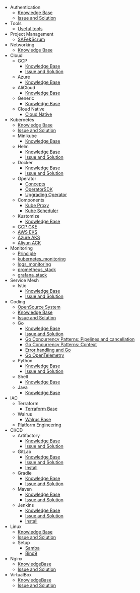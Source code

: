 <!-- docs/_sidebar.md -->
- Authentication
    - [Knowledge Base](/authentication/kbs.md)
    - [Issue and Solution](/authentication/issues.md)
- Tools
    - [Useful tools](/tools/kbs.md)
- Project Management
    - [SAFe&Scrum](/projectmanagement/SAFe&Scrum.md)
- Networking
    - [Knowledge Base](/networking/kbs.md)
- Cloud
    - GCP
        - [Knowledge Base](/cloud/gcp/kbs.md)
        - [Issue and Solution](/cloud/gcp/issues.md)
    - Azure
        - [Knowledge Base](/cloud/azure/kbs.md)
    - AliCloud
        - [Knowledge Base](/cloud/alicloud/kbs.md)
    - Generic
        - [Knowledge Base](/cloud/kb.md)
    - Cloud Native
        - [Cloud Native](/cloud/cloud_native.md)
- Kubernetes
    - [Knowledge Base](/kubernetes/kbs.md)
    - [Issue and Solution](/kubernetes/issues.md)
    - Minikube
        - [Knowledge Base](/kubernetes/minikube/kbs.md)
    - Helm
        - [Knowledge Base](/kubernetes/helm/kbs.md)
        - [Issue and Solution](/kubernetes/helm/issues.md)
    - Docker
        - [Knowledge Base](/kubernetes/docker/kbs.md)
        - [Issue and Solution](/kubernetes/docker/issues.md)
    - Operator
        - [Concepts](/kubernetes/operator/concepts.md)
        - [OperatorSDK](/kubernetes/operator/operator_sdk.md)
        - [Upgrading Operator](/kubernetes/operator/upgrading_operator.md)
    - Components
        - [Kube Proxy](/kubernetes/components/kube-proxy.md)
        - [Kube Scheduler](/kubernetes/components/kube-scheduler.md)
    - Kustomize
        - [Knowledge Base](/kubernetes/kustomize/kbs.md)
    - [GCP GKE](/kubernetes/gcp_gke.md)
    - [AWS EKS](/kubernetes/aws_eks.md)
    - [Azure AKS](/kubernetes/azure_aks.md)
    - [Aliyun ACK](/kubernetes/aliyun_ack.md)
- Monitoring
    - [Principle](/monitoring/principle.md)
    - [kubernetes_monitoring](/monitoring/kubernetes_monitoring.md)
    - [logs_monitoring](/monitoring/logs_monitoring.md)
    - [prometheus_stack](/monitoring/prometheus_stack.md)
    - [grafana_stack](/monitoring/grafana_stack.md)
- Service Mesh
    - Istio
        - [Knowledge Base](/servicemesh/istio/kbs.md)
        - [Issue and Solution](/servicemesh/istio/issues.md)
- Coding
    - [OpenSource System](/coding/opensource_system.md)
    - [Knowledge Base](/coding/kbs.md)
    - [Issue and Solution](/coding/issues.md)
    - Go
        - [Knowledge Base](/coding/go/kbs.md)
        - [Issue and Solution](/coding/go/issues.md)
        - [Go Concurrency Patterns: Pipelines and cancellation](/coding/go/go_cc1.md)
        - [Go Concurrency Patterns: Context](/coding/go/go_cc2.md)
        - [Error handling and Go](/coding/go/go_error.md)
        - [Go OpenTelemetry](/coding/go/go_opentelemetry.md)
    - Python
        - [Knowledge Base](/coding/python/kbs.md)
        - [Issue and Solution](/coding/python/issues.md)
    - Shell
        - [Knowledge Base](/coding/shell/kbs.md)
    - Java
        - [Knowledge Base](/coding/java/kbs.md)
- IAC
    - Terraform
        - [Terraform Base](/iac/terraform/kbs.md)
    - Walrus
        - [Walrus Base](/iac/walrus/kbs.md)
    - [Platform Engineering](/iac/kbs.md)
- CI/CD
    - Artifactory
        - [Knowledge Base](/cicd/artifactory/kbs.md)
        - [Issue and Solution](/cicd/artifactory/issues.md)
    - GitLab
        - [Knowledge Base](/cicd/gitlab/kbs.md)
        - [Issue and Solution](/cicd/gitlab/issues.md)
        - [Install](/cicd/gitlab/install.md)
    - Gradle
        - [Knowledge Base](/cicd/gradle/kbs.md)
        - [Issue and Solution](/cicd/gradle/issues.md)
    - Maven
        - [Knowledge Base](/cicd/maven/kbs.md)
        - [Issue and Solution](/cicd/maven/issues.md)
    - Jenkins
        - [Knowledge Base](/cicd/jenkins/kbs.md)
        - [Issue and Solution](/cicd/jenkins/issues.md)
        - [Install](/cicd/jenkins/install.md)
- Linux
    - [Knowledge Base](/linux/kbs.md)
    - [Issue and Solution](/linux/issues.md)
    - Setup
        - [Samba](/linux/setup/samba.md)
        - [Bind9](/linux/setup/bind9.md)
- Nginx
    - [KnowledgeBase](/nginx/kbs.md)
    - [Issue and Solution](/nginx/issues.md)
- VirtualBox
    - [KnowledgeBase](/virtualbox/kbs.md)
    - [Issue and Solution](/virtualbox/issues.md)